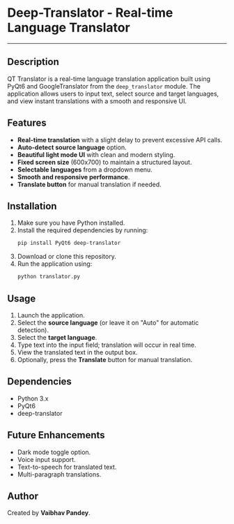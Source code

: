 # Deep-Translator - Real-time Language Translator
---------------------------------------------------

## Description
QT Translator is a real-time language translation application built using PyQt6 and GoogleTranslator from the `deep_translator` module. The application allows users to input text, select source and target languages, and view instant translations with a smooth and responsive UI.

## Features
- **Real-time translation** with a slight delay to prevent excessive API calls.
- **Auto-detect source language** option.
- **Beautiful light mode UI** with clean and modern styling.
- **Fixed screen size** (600x700) to maintain a structured layout.
- **Selectable languages** from a dropdown menu.
- **Smooth and responsive performance**.
- **Translate button** for manual translation if needed.

## Installation
1. Make sure you have Python installed.
2. Install the required dependencies by running:
   ```sh
   pip install PyQt6 deep-translator
   ```
3. Download or clone this repository.
4. Run the application using:
   ```sh
   python translator.py
   ```

## Usage
1. Launch the application.
2. Select the **source language** (or leave it on "Auto" for automatic detection).
3. Select the **target language**.
4. Type text into the input field; translation will occur in real time.
5. View the translated text in the output box.
6. Optionally, press the **Translate** button for manual translation.

## Dependencies
- Python 3.x
- PyQt6
- deep-translator

## Future Enhancements
- Dark mode toggle option.
- Voice input support.
- Text-to-speech for translated text.
- Multi-paragraph translations.

## Author
Created by **Vaibhav Pandey**.

